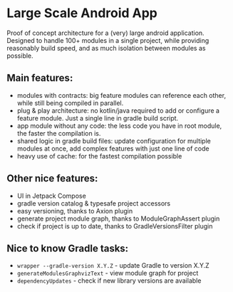 # Large Scale Android App

Proof of concept architecture for a (very) large android application. Designed to handle 100+ modules
in a single project, while providing reasonably build speed, and as much isolation between modules
as possible.

## Main features:
- modules with contracts: big feature modules can reference each other, while still being compiled
  in parallel.
- plug & play architecture: no kotlin/java required to add or configure a feature module. Just
  a single line in gradle build script.
- app module without any code: the less code you have in root module, the faster the compilation is.
- shared logic in gradle build files: update configuration for multiple modules at once, add complex
  features with just one line of code
- heavy use of cache: for the fastest compilation possible

## Other nice features:
- UI in Jetpack Compose
- gradle version catalog & typesafe project accessors
- easy versioning, thanks to Axion plugin
- generate project module graph, thanks to ModuleGraphAssert plugin
- check if project is up to date, thanks to GradleVersionsFilter plugin

## Nice to know Gradle tasks:
- `wrapper --gradle-version X.Y.Z` - update Gradle to version X.Y.Z
- `generateModulesGraphvizText` - view module graph for project
- `dependencyUpdates` - check if new library versions are available
